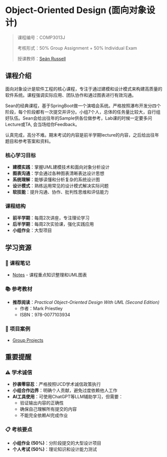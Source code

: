 # Object-Oriented Design (面向对象设计)

> 课程编号：COMP3013J
>
> 考核形式：50% Group Assignment + 50% Individual Exam
>
> 授课教师：[Seán Russell](https://people.ucd.ie/sean.russell/grants)
>
>

## 课程介绍

面向对象设计是软件工程的核心课程，专注于通过建模和设计模式来构建高质量的软件系统。课程强调实际应用、团队协作和通过图表进行有效沟通。

Sean的经典课程，基于SpringBoot做一个演唱会系统。严格按照瀑布开发分四个阶段，每个阶段都有一次提交并评分。小组7个人，总体的任务量比较大，自行组好队伍。Sean会给出往年的Sample供各位做参考，Lab课的时候一定要多问Lecture或TA, 会当场给你Feedback。

认真完成，高分不难。期末考试的内容是前半学期lecture的内容，之后给出往年题目和参考答案和资料。


### 核心学习目标
- **建模实践**：掌握UML建模技术和面向对象分析设计
- **图表沟通**：学会通过各种图表清晰表达设计思想
- **系统理解**：能够读懂和分析复杂的系统设计图
- **设计模式**：熟练运用常见的设计模式解决实际问题
- **软技能**：提升沟通、协作、批判性思维和评估能力

### 课程结构
- **前半学期**：每周2次讲座，专注理论学习
- **后半学期**：每周2次实验课，强化实践应用
- **小组作业**：大型项目

## 学习资源

### 📝 课程笔记
- [Notes]([./notes/](https://github.com/beihaizhang11/COMP3013J-Object-Oriented-Design-Notes.git)) - 课程重点知识整理和UML图表



### 📚 参考教材
- **推荐阅读**：*Practical Object-Oriented Design With UML (Second Edition)*
  - 作者：Mark Priestley
  - ISBN：978-0077103934

### 🚀 项目案例
- [Group Projects](https://github.com/mrle0429/Event-Management-System.git)

## 重要提醒

### ⚠️ 学术诚信
- **抄袭零容忍**：严格按照UCD学术诚信政策执行
- **小组合作边界**：明确个人贡献，避免过度依赖他人工作
- **AI工具使用**：可使用ChatGPT等LLM辅助学习，但需要：
  - 验证输出内容的正确性
  - 确保自己理解所有提交的内容
  - 不能完全依赖AI完成作业

### 📋 考核要点
- **小组作业 (50%)**：分阶段提交的大型设计项目
- **个人考试 (50%)**：理论知识和设计能力测试
